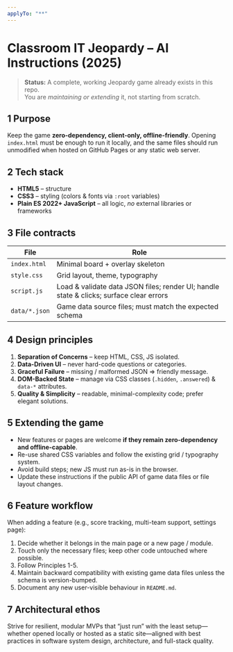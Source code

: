 ```yaml
---
applyTo: "**"
---
```


# Classroom IT Jeopardy – AI Instructions (2025)

> **Status:** A complete, working Jeopardy game already exists in this repo.  
> You are *maintaining or extending* it, not starting from scratch.

## 1 Purpose  
Keep the game **zero-dependency, client-only, offline-friendly**. Opening `index.html` must be enough to run it locally, and the same files should run unmodified when hosted on GitHub Pages or any static web server.

## 2 Tech stack  
- **HTML5** – structure  
- **CSS3** – styling (colors & fonts via `:root` variables)  
- **Plain ES 2022+ JavaScript** – all logic, *no* external libraries or frameworks  

## 3 File contracts  
| File | Role |
|------|------|
| `index.html` | Minimal board + overlay skeleton |
| `style.css`  | Grid layout, theme, typography |
| `script.js`  | Load & validate data JSON files; render UI; handle state & clicks; surface clear errors |
| `data/*.json` | Game data source files; must match the expected schema |

## 4 Design principles  
1. **Separation of Concerns** – keep HTML, CSS, JS isolated.  
2. **Data-Driven UI** – never hard-code questions or categories.  
3. **Graceful Failure** – missing / malformed JSON ⇒ friendly message.  
4. **DOM-Backed State** – manage via CSS classes (`.hidden`, `.answered`) & `data-*` attributes.  
5. **Quality & Simplicity** – readable, minimal-complexity code; prefer elegant solutions.

## 5 Extending the game  
- New features or pages are welcome **if they remain zero-dependency and offline-capable**.  
- Re-use shared CSS variables and follow the existing grid / typography system.  
- Avoid build steps; new JS must run as-is in the browser.  
- Update these instructions if the public API of game data files or file layout changes.

## 6 Feature workflow  
When adding a feature (e.g., score tracking, multi-team support, settings page):  
1. Decide whether it belongs in the main page or a new page / module.  
2. Touch only the necessary files; keep other code untouched where possible.  
3. Follow Principles 1-5.  
4. Maintain backward compatibility with existing game data files unless the schema is version-bumped.  
5. Document any new user-visible behaviour in `README.md`.

## 7 Architectural ethos  
Strive for resilient, modular MVPs that “just run” with the least setup—whether opened locally or hosted as a static site—aligned with best practices in software system design, architecture, and full-stack quality.
